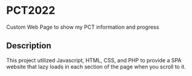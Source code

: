 # PCT2022

Custom Web Page to show my PCT information and progress

## Description

This project utilized Javascript, HTML, CSS, and PHP to provide a SPA website that lazy loads in each section of the page when you scroll to it. 
